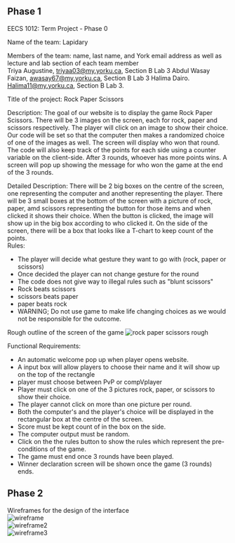 ## Phase 1
EECS 1012: Term Project -  Phase 0

Name of the team: Lapidary

Members of the team: name, last name, and York email address as well as lecture and lab section of each team member  
Triya Augustine, triyaa03@my.yorku.ca, Section B Lab 3
Abdul Wasay Faizan, awasay67@my.yorku.ca, Section B Lab 3
Halima Dairo. Halima11@my.yorku.ca, Section B Lab 3.

Title of the project: Rock Paper Scissors

Description:
The goal of our website is to display the game Rock Paper Scissors. There will be 3 images on the screen, each for rock, paper and scissors respectively. The player will click on an image to show their choice. Our code will be set so that the computer then makes a randomized choice of one of the images as well. The screen will display who won that round. The code will also keep track of the points for each side using a counter variable on the client-side. After 3 rounds, whoever has more points wins. A screen will pop up showing the message for who won the game at the end of the 3 rounds. 

Detailed Description:
There will be 2 big boxes on the centre of the screen, one representing the computer and another representing the player. There will be 3 small boxes at the bottom of the screen with a picture of rock, paper, amd scissors representing the button for those items and when clicked it shows their choice. When the button is clicked, the image will show up in the big box according to who clicked it. On the side of the screen, there will be a box that looks like a T-chart to keep count of the points. <br>
Rules: 
* The player will decide what gesture they want to go with (rock, paper or scissors) 
* Once decided the player can not change gesture for the round 
* The code does not give way to illegal rules such as "blunt scissors" 
* Rock beats scissors 
* scissors beats paper 
* paper beats rock 
* WARNING; Do not use game to make life changing choices as we would not be responsible for the outcome. 
       
Rough outline of the screen of the game
![rock paper scissors rough](https://user-images.githubusercontent.com/92058853/136573798-a552a81f-e62d-439f-a8b0-07c9ceedd221.jpg)

Functional Requirements:
* An automatic welcome pop up when player opens website.
* A input box will allow players to choose their name and it will show up on the top of the rectangle
* player must choose between PvP or compVplayer
* Player must click on one of the 3 pictures rock, paper, or scissors to show their choice.
* The player cannot click on more than one picture per round.
* Both the computer's and the player's choice will be displayed in the rectangular box at the centre of the screen.
* Score must be kept count of in the box on the side.
* The computer output must be random.
* Click on the the rules button to show the rules which represent the pre-conditions of the game.
* The game must end once 3 rounds have been played.
* Winner declaration screen will be shown once the game (3 rounds) ends.

## Phase 2
Wireframes for the design of the interface <br>
![wireframe](https://user-images.githubusercontent.com/92058853/139518124-ff7ca65e-8574-4e78-9ab2-bd84e7f2f390.jpg) <br>
![wireframe2](https://user-images.githubusercontent.com/92058853/139518070-ee6f2b3d-30ab-4af1-a980-39acc6bf61a9.jpg) <br>
![wireframe3](https://user-images.githubusercontent.com/92058853/139518074-00758540-be3e-4329-9c23-70d880fcfc7d.jpg)


